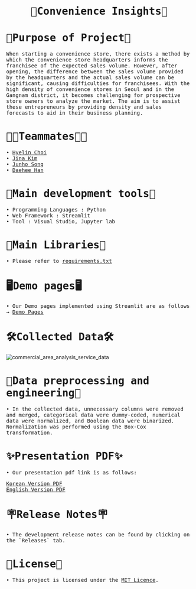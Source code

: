 <h1 align="center">
        <samp> 🏪Convenience Insights🏪
        </samp>
</h1>
<h1 align="left">
<samp>📌Purpose of Project📌</samp>
</h1>
 <p>
     <samp>When starting a convenience store, there exists a method by which the convenience store headquarters informs the franchisee of the expected sales volume. However, after opening, the difference between the sales volume provided by the headquarters and the actual sales volume can be significant, causing difficulties for franchisees. With the high density of convenience stores in Seoul and in the Gangnam district, it becomes challenging for prospective store owners to analyze the market. The aim is to assist these entrepreneurs by providing density and sales forecasts to aid in their business planning.
     </samp>
     </p>

<h1 align="left">
  <samp>🧑🏻Teammates👩🏻</samp>
</h1>
<p>
<samp>
• <a target="_blank" href="https://github.com/hyelin606">Hyelin Choi</a>
<br>
• <a target="_blank" href="https://github.com/JinaaK">Jina Kim</a>
<br>
• <a target="_blank" href="https://github.com/Kongalmengi">Junho Song</a>
<br>
• <a target="_blank" href="https://github.com/roklp">Daehee Han</a>
</samp>
</p>

<h1 align="left">
  <samp>🔗Main development tools🔗</samp>
</h1>
<samp>
  • Programming Languages : Python
  <br>
  • Web Framework : Streamlit
  <br>
  • Tool : Visual Studio, Jupyter lab
</samp>

<h1 align="left">
  <samp>📖Main Libraries📖</samp>
</h1>
<samp>
  • Please refer to <a target="_blank" href="requirements.txt">requirements.txt</a>
</samp>

<h1 align="left">
  <samp>🖥️Demo pages🖥️</samp>
</h1>
<samp>
• Our Demo pages implemented using Streamlit are as follows → <a target="_blank" href="https://convenienceinsights.streamlit.app/">Demo Pages</a>
</samp>

<h1 align="left">
  <samp>🛠️Collected Data🛠️</samp>
</h1>

![commercial_area_analysis_service_data](https://github.com/ms2063/convenience_insights/assets/157222473/29095fd0-cc0d-4ba9-8173-5912ebc89a54)

<h1 align="left">
  <samp>🔧Data preprocessing and engineering🔧</samp>
</h1>
<samp>• In the collected data, unnecessary columns were removed and merged, categorical data were dummy-coded, numerical data were normalized, and Boolean data were binarized. Normalization was performed using the Box-Cox transformation.</samp>

<!--
<h1 align="left">
  <samp>💡Main Functions💡</samp>
</h1>
<samp>• Main functions developed & utilized in this project are as follows.</samp>

- **`load_data(filepath)`**: <samp>Loads CSV data from the given file path. This function uses pandas to read the data and returns it as a DataFrame.</samp>
- **`type_scatter(df, house_type)`**: <samp>Displays the relationship between the building area and transaction price based on the selected real estate type in a scatter plot. Visualization is done using Plotly.</samp>
- **`type_mean(df, year, month, housing_type)`**: <samp>Visualizes the average transaction prices by district based on the specified year, month, and housing type using a bar chart.</samp>
- **`house_price_trend(df, sgg_nms, house_type)`**: <samp>Shows the fluctuation trends of transaction prices for the selected districts and real estate types in a line chart.</samp>
- **`main()`**: <samp>Allows the user to select the analysis type through a user interface and visualizes the necessary data for the chosen analysis. This function constructs a dashboard using Streamlit.</samp>
-->

<h1 align="left">
  <samp>✨Presentation PDF✨</samp>
</h1>
<p>
<samp>• Our presentation pdf link is as follows:</samp>
</p>
<p>
<samp>
<a target="_blank" href="Convenience_Insights_KR.pdf">Korean Version PDF</a>
<br>
<a target="_blank" href="Convenience_Insights_EN.pdf">English Version PDF</a>
</samp>
</p>

<h1 align="left">
  <samp>🪧Release Notes🪧</samp>
</h1>
<samp>• The development release notes can be found by clicking on the `Releases` tab.</samp>

<h1 align="left">
<samp>📜License📜</samp>
</h1>

<samp>• This project is licensed under the [MIT Licence](LICENSE).</samp>

